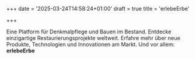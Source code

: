 +++
date = '2025-03-24T14:58:24+01:00'
draft = true
title = 'erlebeErbe'

+++




Eine Platform für Denkmalpflege und Bauen im Bestand. Entdecke einzigartige Restaurierungsprojekte weltweit. Erfahre mehr über neue Produkte, Technologien und Innovationen am Markt. Und vor allem: **erlebeErbe**